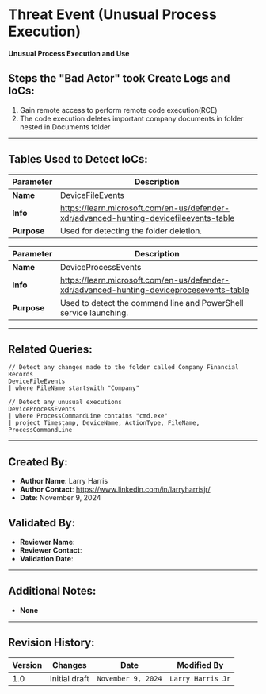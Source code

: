 # Threat Event (Unusual Process Execution)
**Unusual Process Execution and Use**

## Steps the "Bad Actor" took Create Logs and IoCs:
1. Gain remote access to perform remote code execution(RCE)
2. The code execution deletes important company documents in folder nested in Documents folder

---

## Tables Used to Detect IoCs:
| **Parameter**       | **Description**                                                              |
|---------------------|------------------------------------------------------------------------------|
| **Name**| DeviceFileEvents|
| **Info**|https://learn.microsoft.com/en-us/defender-xdr/advanced-hunting-devicefileevents-table|
| **Purpose**| Used for detecting the folder deletion.|

| **Parameter**       | **Description**                                                              |
|---------------------|------------------------------------------------------------------------------|
| **Name**| DeviceProcessEvents|
| **Info**|https://learn.microsoft.com/en-us/defender-xdr/advanced-hunting-deviceprocesevents-table|
| **Purpose**| Used to detect the command line and PowerShell service launching.|

---

## Related Queries:
```kql
// Detect any changes made to the folder called Company Financial Records
DeviceFileEvents
| where FileName startswith "Company"

// Detect any unusual executions
DeviceProcessEvents
| where ProcessCommandLine contains "cmd.exe"
| project Timestamp, DeviceName, ActionType, FileName, ProcessCommandLine

```

---

## Created By:
- **Author Name**: Larry Harris
- **Author Contact**: https://www.linkedin.com/in/larryharrisjr/
- **Date**: November 9, 2024

## Validated By:
- **Reviewer Name**: 
- **Reviewer Contact**: 
- **Validation Date**: 

---

## Additional Notes:
- **None**

---

## Revision History:
| **Version** | **Changes**                   | **Date**         | **Modified By**   |
|-------------|-------------------------------|------------------|-------------------|
| 1.0         | Initial draft                  | `November 9, 2024`  | `Larry Harris Jr`   
